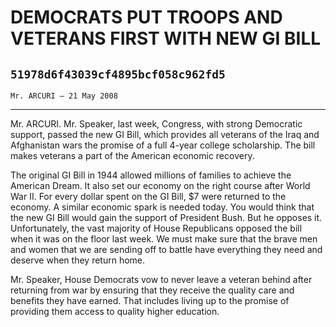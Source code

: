 # DEMOCRATS PUT TROOPS AND VETERANS FIRST WITH NEW GI BILL
## `51978d6f43039cf4895bcf058c962fd5`
`Mr. ARCURI — 21 May 2008`

---


Mr. ARCURI. Mr. Speaker, last week, Congress, with strong Democratic 
support, passed the new GI Bill, which provides all veterans of the 
Iraq and Afghanistan wars the promise of a full 4-year college 
scholarship. The bill makes veterans a part of the American economic 
recovery.

The original GI Bill in 1944 allowed millions of families to achieve 
the American Dream. It also set our economy on the right course after 
World War II. For every dollar spent on the GI Bill, $7 were returned 
to the economy. A similar economic spark is needed today. You would 
think that the new GI Bill would gain the support of President Bush. 
But he opposes it. Unfortunately, the vast majority of House 
Republicans opposed the bill when it was on the floor last week. We 
must make sure that the brave men and women that we are sending off to 
battle have everything they need and deserve when they return home.



Mr. Speaker, House Democrats vow to never leave a veteran behind 
after returning from war by ensuring that they receive the quality care 
and benefits they have earned. That includes living up to the promise 
of providing them access to quality higher education.
